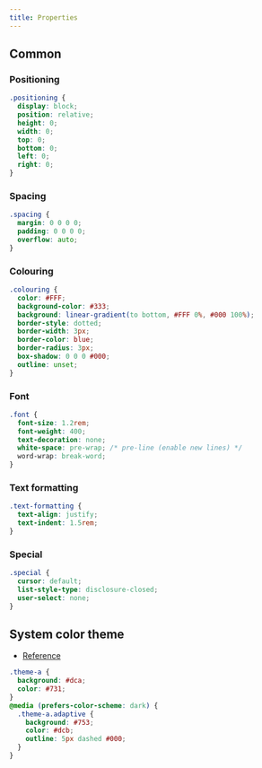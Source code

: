 ```yaml
---
title: Properties
---
```


## Common

### Positioning

```css
.positioning {
  display: block;
  position: relative;
  height: 0;
  width: 0;
  top: 0;
  bottom: 0;
  left: 0;
  right: 0;
}
```

### Spacing

```css
.spacing {
  margin: 0 0 0 0;
  padding: 0 0 0 0;
  overflow: auto;
}
```

### Colouring

```css
.colouring {
  color: #FFF;
  background-color: #333;
  background: linear-gradient(to bottom, #FFF 0%, #000 100%);
  border-style: dotted;
  border-width: 3px;
  border-color: blue;
  border-radius: 3px;
  box-shadow: 0 0 0 #000;
  outline: unset;
}
```

### Font

```css
.font {
  font-size: 1.2rem;
  font-weight: 400;
  text-decoration: none;
  white-space: pre-wrap; /* pre-line (enable new lines) */
  word-wrap: break-word;
}
```

### Text formatting

```css
.text-formatting {
  text-align: justify;
  text-indent: 1.5rem;
}
```

### Special

```css
.special {
  cursor: default;
  list-style-type: disclosure-closed;
  user-select: none;
}
```

## System color theme

- [Reference](https://developer.mozilla.org/en-US/docs/Web/CSS/@media/prefers-color-scheme)

```css
.theme-a {
  background: #dca;
  color: #731;
}
@media (prefers-color-scheme: dark) {
  .theme-a.adaptive {
    background: #753;
    color: #dcb;
    outline: 5px dashed #000;
  }
}
```
